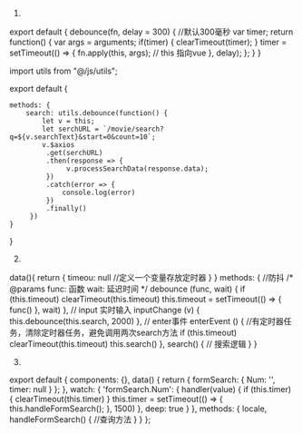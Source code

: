 1.
export default {
    debounce(fn, delay = 300) {   //默认300毫秒
        var timer;
        return function() {
            var args = arguments;
            if(timer) {
                clearTimeout(timer);
            }
            timer = setTimeout(() => {
                fn.apply(this, args);   // this 指向vue
            }, delay);
        };
    }
}

import utils from "@/js/utils";
 
export default {
 
    methods: {
        search: utils.debounce(function() {
            let v = this;
            let serchURL = `/movie/search?q=${v.searchText}&start=0&count=10`;
            v.$axios
             .get(serchURL)
             .then(response => {
                  v.processSearchData(response.data);
             })
             .catch(error => {
                 console.log(error)
             })
             .finally()
         })
    }
 
}



2.
data(){
	return {
		timeou: null //定义一个变量存放定时器
	}
}
methods: {
//防抖 
/*
@params
	func: 函数
	wait: 延迟时间
*/
	debounce (func, wait) {
      if (this.timeout) clearTimeout(this.timeout)
      this.timeout = setTimeout(() => {
        func()
      }, wait)
    },
    // input 实时输入
    inputChange (v) {
      this.debounce(this.search, 2000)
    },
    // enter事件 
    enterEvent () {
    	//有定时器任务，清除定时器任务，避免调用两次search方法
      if (this.timeout) clearTimeout(this.timeout)
      this.search()
    },
    search() {
		// 搜索逻辑
	}
}



3.
export default {
  components: {},
  data() {
    return {
      formSearch: {
        Num: '',
        timer: null
      }
    };
  },
   watch: {
    'formSearch.Num': {
      handler(value) {
        if (this.timer) {
          clearTimeout(this.timer)
        }
        this.timer = setTimeout(() => {
          this.handleFormSearch();
        }, 1500)
      },
      deep: true
    }
  },
  methods: {
    locale,
    handleFormSearch() {
     //查询方法
    }
  }
};